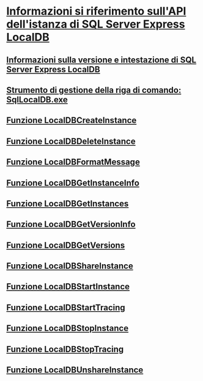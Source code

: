 # [Informazioni si riferimento sull'API dell'istanza di SQL Server Express LocalDB](sql-server-express-localdb-reference-instance-apis.md)
## [Informazioni sulla versione e intestazione di SQL Server Express LocalDB](sql-server-express-localdb-header-and-version-information.md)
## [Strumento di gestione della riga di comando: SqlLocalDB.exe](command-line-management-tool-sqllocaldb-exe.md)
## [Funzione LocalDBCreateInstance](localdbcreateinstance-function.md)
## [Funzione LocalDBDeleteInstance](localdbdeleteinstance-function.md)
## [Funzione LocalDBFormatMessage](localdbformatmessage-function.md)
## [Funzione LocalDBGetInstanceInfo](localdbgetinstanceinfo-function.md)
## [Funzione LocalDBGetInstances](localdbgetinstances-function.md)
## [Funzione LocalDBGetVersionInfo](localdbgetversioninfo-function.md)
## [Funzione LocalDBGetVersions](localdbgetversions-function.md)
## [Funzione LocalDBShareInstance](localdbshareinstance-function.md)
## [Funzione LocalDBStartInstance](localdbstartinstance-function.md)
## [Funzione LocalDBStartTracing](localdbstarttracing-function.md)
## [Funzione LocalDBStopInstance](localdbstopinstance-function.md)
## [Funzione LocalDBStopTracing](localdbstoptracing-function.md)
## [Funzione LocalDBUnshareInstance](localdbunshareinstance-function.md)
